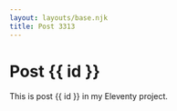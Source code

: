 ```yaml
---
layout: layouts/base.njk
title: Post 3313
---
```


# Post {{ id }}

This is post {{ id }} in my Eleventy project.
